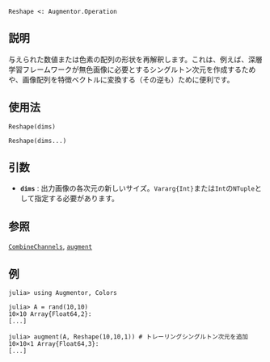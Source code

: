 ```
Reshape <: Augmentor.Operation
```

## 説明

与えられた数値または色素の配列の形状を再解釈します。これは、例えば、深層学習フレームワークが無色画像に必要とするシングルトン次元を作成するためや、画像配列を特徴ベクトルに変換する（その逆も）ために便利です。

## 使用法

```
Reshape(dims)

Reshape(dims...)
```

## 引数

  * **`dims`** : 出力画像の各次元の新しいサイズ。`Vararg{Int}`または`Int`の`NTuple`として指定する必要があります。

## 参照

[`CombineChannels`](@ref), [`augment`](@ref)

## 例

```julia-repl
julia> using Augmentor, Colors

julia> A = rand(10,10)
10×10 Array{Float64,2}:
[...]

julia> augment(A, Reshape(10,10,1)) # トレーリングシングルトン次元を追加
10×10×1 Array{Float64,3}:
[...]
```
